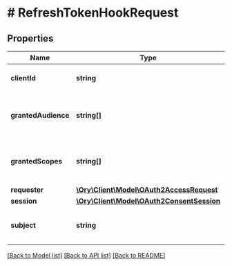 # # RefreshTokenHookRequest

## Properties

Name | Type | Description | Notes
------------ | ------------- | ------------- | -------------
**clientId** | **string** | ClientID is the identifier of the OAuth 2.0 client. | [optional]
**grantedAudience** | **string[]** | GrantedAudience is the list of audiences granted to the OAuth 2.0 client. | [optional]
**grantedScopes** | **string[]** | GrantedScopes is the list of scopes granted to the OAuth 2.0 client. | [optional]
**requester** | [**\Ory\Client\Model\OAuth2AccessRequest**](OAuth2AccessRequest.md) |  | [optional]
**session** | [**\Ory\Client\Model\OAuth2ConsentSession**](OAuth2ConsentSession.md) |  | [optional]
**subject** | **string** | Subject is the identifier of the authenticated end-user. | [optional]

[[Back to Model list]](../../README.md#models) [[Back to API list]](../../README.md#endpoints) [[Back to README]](../../README.md)
